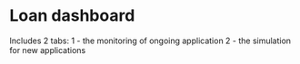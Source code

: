 # Loan dashboard
Includes 2 tabs:
1 - the monitoring of ongoing application 
2 - the simulation for new applications
